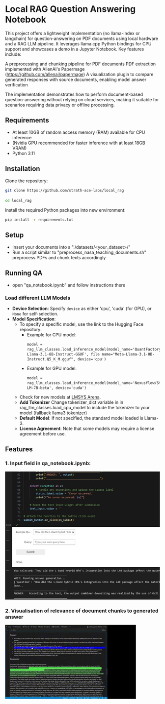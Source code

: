 # Local RAG Question Answering Notebook

This project offers a lightweight implementation (no llama-index or langchain) for question-answering on PDF documents using local hardware and a RAG LLM pipeline. It leverages llama.cpp Python bindings for CPU support and showcases a demo in a Jupyter Notebook. Key features include:

A preprocessing and chunking pipeline for PDF documents
PDF extraction implemented with AllenAI's Papermage (https://github.com/allenai/papermage) 
A visualization plugin to compare generated responses with source documents, enabling model answer verification

The implementation demonstrates how to perform document-based question-answering without relying on cloud services, making it suitable for scenarios requiring data privacy or offline processing.

## Requirements

- At least 10GB of random access memory (RAM) available for CPU inference
- (Nvidia GPU recommended for faster inference with at least 18GB VRAM)
- Python 3.11 

## Installation

Clone the repository:

```sh
git clone https://github.com/strath-ace-labs/local_rag

cd local_rag
```

Install the required Python packages into new environment:

```sh
pip install -r requirements.txt
```

## Setup

- Insert your documents into a "./datasets/<your_dataset>/"
- Run a script similar to "preprocess_nasa_teaching_documents.sh" preprocess PDFs and chunk texts accordingly

## Running QA 

- open "qa_notebook.ipynb" and follow instructions there

### Load different LLM Models

- **Device Selection**: Specify `device` as either 'cpu', 'cuda' (for GPU), or `None` for self-selection.
- **Model Specification**: 
  - To specify a specific model, use the link to the Hugging Face repository:
    - Example for CPU model: 
      ```
      model = rag_llm_classes.load_inference_model(model_name='QuantFactory/Meta-Llama-3.1-8B-Instruct-GGUF', file name="Meta-Llama-3.1-8B-Instruct.Q5_K_M.gguf", device='cpu')
      ```
    - Example for GPU model:
      ```
      model = rag_llm_classes.load_inference_model(model_name='Nexusflow/Starling-LM-7B-beta', device='cuda')
      ```
  - Check for new models at [LMSYS Arena](https://arena.lmsys.org/).
  - **Add Tokenizer** Change tokenizer_dict variable in in rag_llm_classes.load_cpu_model to include the tokenizer to your model (fallback llama3 tokenizer)
  - **Default Model**: If not specified, the standard model loaded is Llama-3.
  - **License Agreement**: Note that some models may require a license agreement before use.

## Features 

### 1. Input field in qa_notebook.ipynb:

![Screenshot](qa_notebook_widget.png)

### 2. Visualisation of relevance of document chunks to generated answer

![Visualisation of relevance of document chunks to generated answer](validation_visualisation.gif)

